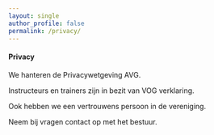 ```yaml
---
layout: single
author_profile: false
permalink: /privacy/
---
```


#### Privacy  

We hanteren de Privacywetgeving AVG.

Instructeurs en trainers zijn in bezit van VOG verklaring.

Ook hebben we een vertrouwens persoon in de vereniging.

Neem bij vragen contact op met het bestuur. 